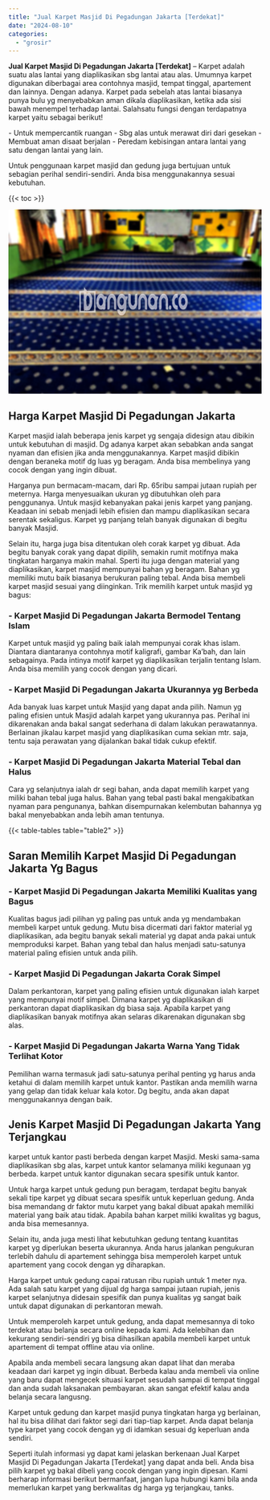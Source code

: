 ```yaml
---
title: "Jual Karpet Masjid Di Pegadungan Jakarta [Terdekat]"
date: "2024-08-10"
categories: 
  - "grosir"
---
```


**Jual Karpet Masjid Di Pegadungan Jakarta \[Terdekat\]** – Karpet adalah suatu alas lantai yang diaplikasikan sbg lantai atau alas. Umumnya karpet digunakan diberbagai area contohnya masjid, tempat tinggal, apartement dan lainnya. Dengan adanya. Karpet pada sebelah atas lantai biasanya punya bulu yg menyebabkan aman dikala diaplikasikan, ketika ada sisi bawah menempel terhadap lantai. Salahsatu fungsi dengan terdapatnya karpet yaitu sebagai berikut!

\- Untuk mempercantik ruangan - Sbg alas untuk merawat diri dari gesekan - Membuat aman disaat berjalan - Peredam kebisingan antara lantai yang satu dengan lantai yang lain.

Untuk penggunaan karpet masjid dan gedung juga bertujuan untuk sebagian perihal sendiri-sendiri. Anda bisa menggunakannya sesuai kebutuhan.

{{< toc >}}

![Jual Karpet Masjid Di Pegadungan Jakarta [Terdekat]](/images/grosir-karpet-murah-59.png)

## Harga Karpet Masjid Di Pegadungan Jakarta

Karpet masjid ialah beberapa jenis karpet yg sengaja didesign atau dibikin untuk kebutuhan di masjid. Dg adanya karpet akan sebabkan anda sangat nyaman dan efisien jika anda menggunakannya. Karpet masjid dibikin dengan beraneka motif dg luas yg beragam. Anda bisa membelinya yang cocok dengan yang ingin dibuat.

Harganya pun bermacam-macam, dari Rp. 65ribu sampai jutaan rupiah per meternya. Harga menyesuaikan ukuran yg dibutuhkan oleh para penggunanya. Untuk masjid kebanyakan pakai jenis karpet yang panjang. Keadaan ini sebab menjadi lebih efisien dan mampu diaplikasikan secara serentak sekaligus. Karpet yg panjang telah banyak digunakan di begitu banyak Masjid.

Selain itu, harga juga bisa ditentukan oleh corak karpet yg dibuat. Ada begitu banyak corak yang dapat dipilih, semakin rumit motifnya maka tingkatan harganya makin mahal. Sperti itu juga dengan material yang diaplikasikan, karpet masjid mempunyai bahan yg beragam. Bahan yg memiliki mutu baik biasanya berukuran paling tebal. Anda bisa membeli karpet masjid sesuai yang diinginkan. Trik memilih karpet untuk masjid yg bagus:

### \- Karpet Masjid Di Pegadungan Jakarta Bermodel Tentang Islam

Karpet untuk masjid yg paling baik ialah mempunyai corak khas islam. Diantara diantaranya contohnya motif kaligrafi, gambar Ka’bah, dan lain sebagainya. Pada intinya motif karpet yg diaplikasikan terjalin tentang Islam. Anda bisa memilih yang cocok dengan yang dicari.

### \- Karpet Masjid Di Pegadungan Jakarta Ukurannya yg Berbeda

Ada banyak luas karpet untuk Masjid yang dapat anda pilih. Namun yg paling efisien untuk Masjid adalah karpet yang ukurannya pas. Perihal ini dikarenakan anda bakal sangat sederhana di dalam lakukan perawatannya. Berlainan jikalau karpet masjid yang diaplikasikan cuma sekian mtr. saja, tentu saja perawatan yang dijalankan bakal tidak cukup efektif.

### \- Karpet Masjid Di Pegadungan Jakarta Material Tebal dan Halus

Cara yg selanjutnya ialah dr segi bahan, anda dapat memilih karpet yang miliki bahan tebal juga halus. Bahan yang tebal pasti bakal mengakibatkan nyaman para pengunanya, bahkan disempurnakan kelembutan bahannya yg bakal menyebabkan anda lebih aman tentunya.

{{< table-tables table="table2" >}}

## Saran Memilih Karpet Masjid Di Pegadungan Jakarta Yg Bagus

### \- Karpet Masjid Di Pegadungan Jakarta Memiliki Kualitas yang Bagus

Kualitas bagus jadi pilihan yg paling pas untuk anda yg mendambakan membeli karpet untuk gedung. Mutu bisa dicermati dari faktor material yg diaplikasikan, ada begitu banyak sekali material yg dapat anda pakai untuk memproduksi karpet. Bahan yang tebal dan halus menjadi satu-satunya material paling efisien untuk anda pilih.

### \- Karpet Masjid Di Pegadungan Jakarta Corak Simpel

Dalam perkantoran, karpet yang paling efisien untuk digunakan ialah karpet yang mempunyai motif simpel. Dimana karpet yg diaplikasikan di perkantoran dapat diaplikasikan dg biasa saja. Apabila karpet yang diaplikasikan banyak motifnya akan selaras dikarenakan digunakan sbg alas.

### \- Karpet Masjid Di Pegadungan Jakarta Warna Yang Tidak Terlihat Kotor

Pemilihan warna termasuk jadi satu-satunya perihal penting yg harus anda ketahui di dalam memilih karpet untuk kantor. Pastikan anda memilih warna yang gelap dan tidak keluar kala kotor. Dg begitu, anda akan dapat menggunakannya dengan baik.

## Jenis Karpet Masjid Di Pegadungan Jakarta Yang Terjangkau

karpet untuk kantor pasti berbeda dengan karpet Masjid. Meski sama-sama diaplikasikan sbg alas, karpet untuk kantor selamanya miliki kegunaan yg berbeda. karpet untuk kantor digunakan secara spesifik untuk kantor.

Untuk harga karpet untuk gedung pun beragam, terdapat begitu banyak sekali tipe karpet yg dibuat secara spesifik untuk keperluan gedung. Anda bisa memandang dr faktor mutu karpet yang bakal dibuat apakah memiliki material yang baik atau tidak. Apabila bahan karpet miliki kwalitas yg bagus, anda bisa memesannya.

Selain itu, anda juga mesti lihat kebutuhkan gedung tentang kuantitas karpet yg diperlukan beserta ukurannya. Anda harus jalankan pengukuran terlebih dahulu di apartement sehingga bisa memperoleh karpet untuk apartement yang cocok dengan yg diharapkan.

Harga karpet untuk gedung capai ratusan ribu rupiah untuk 1 meter nya. Ada salah satu karpet yang dijual dg harga sampai jutaan rupiah, jenis karpet selanjutnya didesain spesifik dan punya kualitas yg sangat baik untuk dapat digunakan di perkantoran mewah.

Untuk memperoleh karpet untuk gedung, anda dapat memesannya di toko terdekat atau belanja secara online kepada kami. Ada kelebihan dan kekurang sendiri-sendiri yg bisa dihasilkan apabila membeli karpet untuk apartement di tempat offline atau via online.

Apabila anda membeli secara langsung akan dapat lihat dan meraba keadaan dari karpet yg ingin dibuat. Berbeda kalau anda membeli via online yang baru dapat mengecek situasi karpet sesudah sampai di tempat tinggal dan anda sudah laksanakan pembayaran. akan sangat efektif kalau anda belanja secara langusng.

Karpet untuk gedung dan karpet masjid punya tingkatan harga yg berlainan, hal itu bisa dilihat dari faktor segi dari tiap-tiap karpet. Anda dapat belanja type karpet yang cocok dengan yg di idamkan sesuai dg keperluan anda sendiri.

Seperti itulah informasi yg dapat kami jelaskan berkenaan Jual Karpet Masjid Di Pegadungan Jakarta \[Terdekat\] yang dapat anda beli. Anda bisa pilih karpet yg bakal dibeli yang cocok dengan yang ingin dipesan. Kami berharap informasi berikut bermanfaat, jangan lupa hubungi kami bila anda memerlukan karpet yang berkwalitas dg harga yg terjangkau, tanks.
